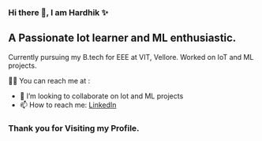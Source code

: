 ### Hi there 👋, I am Hardhik ✨

## A Passionate Iot learner and ML enthusiastic. 

Currently pursuing my B.tech for EEE at VIT,  Vellore. Worked on IoT and ML projects.

🙋‍♂️ You can reach me at :

- 👯 I’m looking to collaborate on Iot and ML projects
- 📫 How to reach me: 
 [LinkedIn](https://www.linkedin.com/in/hardhik-pvv-7152521a6)

### Thank you for Visiting my Profile.
